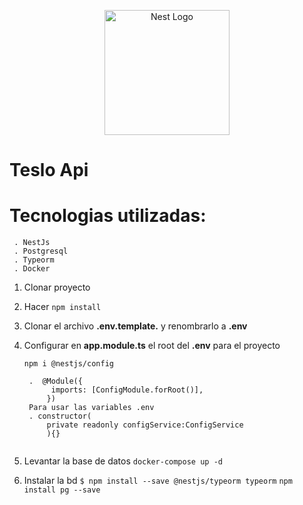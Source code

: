 <p align="center">
  <a href="http://nestjs.com/" target="blank"><img src="https://nestjs.com/img/logo-small.svg" width="200" alt="Nest Logo" /></a>
</p>

[circleci-image]: https://img.shields.io/circleci/build/github/nestjs/nest/master?token=abc123def456
[circleci-url]: https://circleci.com/gh/nestjs/nest

# Teslo Api

# Tecnologias utilizadas:
     . NestJs
     . Postgresql
     . Typeorm
     . Docker

1. Clonar proyecto

2. Hacer ```npm install```

3. Clonar el archivo __.env.template.__ y renombrarlo a __.env__

4. Configurar en __app.module.ts__ el root del __.env__ para el proyecto

    ```npm i @nestjs/config```
    
        .  @Module({
             imports: [ConfigModule.forRoot()],
            })
        Para usar las variables .env
        . constructor(
            private readonly configService:ConfigService
            ){}
    ```

5. Levantar la base de datos
```docker-compose up -d ```


6. Instalar la bd ```$ npm install --save @nestjs/typeorm typeorm``` ```npm install pg --save```
